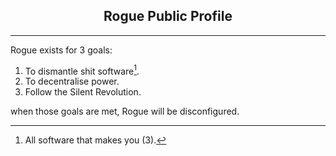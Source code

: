 <h2 align="center"> Rogue Public Profile </h2>

<hr>

Rogue exists for 3 goals:

1. To dismantle shit software[^1].
2. To decentralise power.
3. Follow the Silent Revolution.

when those goals are met, Rogue will be disconfigured.


[^1]: All software that makes you (3).
